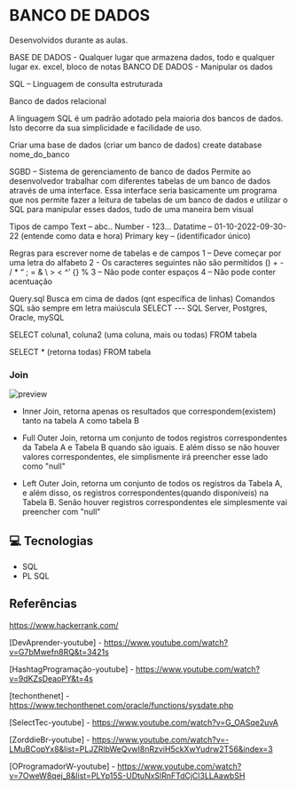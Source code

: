 # BANCO DE DADOS 

Desenvolvidos durante as aulas.

BASE DE DADOS - Qualquer lugar que armazena dados, todo e qualquer lugar ex. excel, bloco de notas
BANCO DE DADOS - Manipular os dados

SQL – Linguagem de consulta estruturada 

Banco de dados relacional

A linguagem SQL é um padrão adotado pela maioria dos bancos de dados. Isto decorre da sua simplicidade e facilidade de uso.

Criar uma base de dados (criar um banco de dados)
create database nome_do_banco


SGBD – Sistema de gerenciamento de banco de dados 
Permite ao desenvolvedor trabalhar com diferentes tabelas de um banco de dados através de uma interface. Essa interface seria basicamente um programa que nos permite fazer a leitura de tabelas de um banco de dados e utilizar o SQL para manipular esses dados, tudo de uma maneira bem visual 

Tipos de campo
Text – abc..
Number - 123...
Datatime – 01-10-2022-09-30-22 (entende como data e hora)
Primary key –  (identificador único)

Regras para escrever nome de tabelas e de campos
1 – Deve começar por uma letra do alfabeto 
2 - Os caracteres seguintes não são permitidos () + - / * “ ; = & \ > < ^’ {} % 
3 – Não pode conter espaços 
4 – Não pode conter acentuação 

Query.sql 
Busca em cima de dados (qnt específica de linhas) 
Comandos SQL são sempre em letra maiúscula 
SELECT
--- SQL Server, Postgres, Oracle, mySQL

SELECT coluna1, coluna2 (uma coluna, mais ou todas) 
FROM tabela

SELECT * (retorna todas)
FROM tabela

### Join 

![preview](./.github/preview.png) 

- Inner Join, retorna apenas os resultados que correspondem(existem) tanto na tabela A como tabela B

- Full Outer Join, retorna um conjunto de todos registros correspondentes da Tabela A e Tabela B quando são iguais. E além disso se não houver valores correspondentes, ele simplismente irá preencher esse lado como "null"

- Left Outer Join, retorna um conjunto de todos os registros da Tabela A, e além disso, os registros correspondentes(quando disponíveis) na Tabela B. Senão houver registros correspondentes ele simplesmente vai preencher com "null"



## 💻 Tecnologias

- SQL
- PL SQL


## Referências

https://www.hackerrank.com/

[DevAprender-youtube] - https://www.youtube.com/watch?v=G7bMwefn8RQ&t=3421s

[HashtagProgramação-youtube] - https://www.youtube.com/watch?v=9dKZsDeaoPY&t=4s

[techonthenet] - https://www.techonthenet.com/oracle/functions/sysdate.php

[SelectTec-youtube] - https://www.youtube.com/watch?v=G_OASqe2uvA

[ZorddieBr-youtube] - https://www.youtube.com/watch?v=-LMuBCopYx8&list=PLJZRlbWeQvwI8nRzviH5ckXwYudrw2T56&index=3

[OProgramadorW-youtube] - https://www.youtube.com/watch?v=7OweW8qej_8&list=PLYp15S-UDtuNxSlRnFTdCjCl3LLAawbSH

